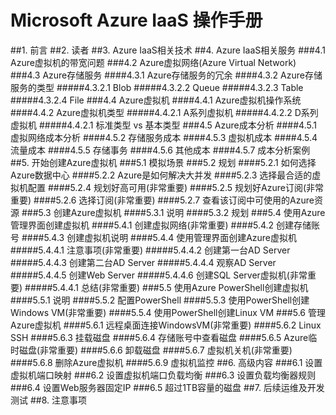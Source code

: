 <properties 
	pageTitle="Microsoft Azure IaaS 操作手册" 
	description="Microsoft Azure IaaS 操作手册" 
	services="virtual-machines" 
	documentationCenter="" 
	authors=""
	manager="" 
	editor=""/>

<tags 
	ms.service="virtual-machines" 
	ms.date="03/14/2016"
	wacn.date="03/14/2016"/>


# Microsoft Azure IaaS 操作手册

##1. 前言
##2. 读者
##3. Azure IaaS相关技术
##4. Azure IaaS相关服务
###4.1 Azure虚拟机的带宽问题
###4.2 Azure虚拟网络(Azure Virtual Network)
###4.3 Azure存储服务
####4.3.1 Azure存储服务的冗余
####4.3.2 Azure存储服务的类型
#####4.3.2.1 Blob
#####4.3.2.2 Queue
#####4.3.2.3 Table
#####4.3.2.4 File
###4.4 Azure虚拟机
####4.4.1 Azure虚拟机操作系统
####4.4.2 Azure虚拟机类型
#####4.4.2.1 A系列虚拟机
#####4.4.2.2 D系列虚拟机
#####4.4.2.1 标准类型 vs 基本类型
###4.5 Azure成本分析
####4.5.1 虚拟网络成本分析
####4.5.2 存储服务成本
####4.5.3 虚拟机成本
####4.5.4 流量成本
####4.5.5 存储事务
####4.5.6 其他成本
####4.5.7 成本分析案例
##5. 开始创建Azure虚拟机
###5.1 模拟场景
###5.2 规划
####5.2.1 如何选择Azure数据中心
####5.2.2 Azure是如何解决大并发
####5.2.3 选择最合适的虚拟机配置
####5.2.4 规划好高可用(非常重要)
####5.2.5 规划好Azure订阅(非常重要)
####5.2.6 选择订阅(非常重要)
####5.2.7 查看该订阅中可使用的Azure资源
###5.3 创建Azure虚拟机
####5.3.1 说明
####5.3.2 规划
###5.4 使用Azure管理界面创建虚拟机
####5.4.1 创建虚拟网络(非常重要)
####5.4.2 创建存储账号
####5.4.3 创建虚拟机说明
####5.4.4 使用管理界面创建Azure虚拟机
#####5.4.4.1 注意事项(非常重要)
#####5.4.4.2 创建第一台AD Server
#####5.4.4.3 创建第二台AD Server
#####5.4.4.4 观察AD Server
#####5.4.4.5 创建Web Server
#####5.4.4.6 创建SQL Server虚拟机(非常重要)
#####5.4.4.1 总结(非常重要)
###5.5 使用Azure PowerShell创建虚拟机
####5.5.1 说明
####5.5.2 配置PowerShell
####5.5.3 使用PowerShell创建Windows VM(非常重要)
####5.5.4 使用PowerShell创建Linux VM
###5.6 管理Azure虚拟机
####5.6.1 远程桌面连接WindowsVM(非常重要)
####5.6.2 Linux SSH
####5.6.3 挂载磁盘
####5.6.4 存储账号中查看磁盘
####5.6.5 Azure临时磁盘(非常重要)
####5.6.6 卸载磁盘
####5.6.7 虚拟机关机(非常重要)
####5.6.8 删除Azure虚拟机
####5.6.9 虚拟机监控
##6. 高级内容
###6.1 设置虚拟机端口映射
###6.2 设置虚拟机端口负载均衡
###6.3 设置负载均衡器规则
###6.4 设置Web服务器固定IP
###6.5 超过1TB容量的磁盘
##7. 后续运维及开发测试
##8. 注意事项